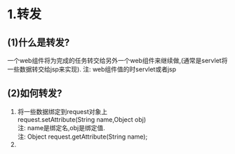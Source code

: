 # 1.转发

## (1)什么是转发?
一个web组件将为完成的任务转交给另外一个web组件来继续做,(通常是servlet将一些数据转交给jsp来实现). 注: web组件值的时servlet或者jsp

## (2)如何转发?  
1. 将一些数据绑定到request对象上    
   request.setAttribute(String name,Object obj)   
   注: name是绑定名,obj是绑定值.  
   注: Object request.getAttribute(String name);
2. 